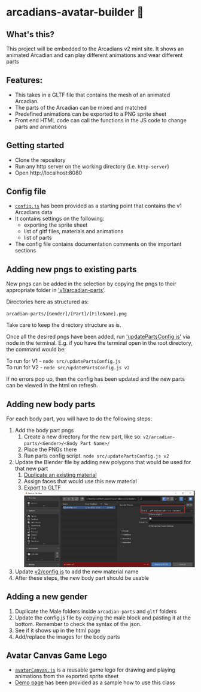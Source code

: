 # arcadians-avatar-builder 🧙

## What's this?

This project will be embedded to the Arcadians v2 mint site. It shows an animated Arcadian and can play different animations and wear different parts

## Features:

-   This takes in a GLTF file that contains the mesh of an animated Arcadian.
-   The parts of the Arcadian can be mixed and matched
-   Predefined animations can be exported to a PNG sprite sheet
-   Front end HTML code can call the functions in the JS code to change parts and animations

## Getting started

-   Clone the repository
-   Run any http server on the working directory (i.e. `http-server`)
-   Open http://localhost:8080

## Config file

-   [`config.js`](v1/config.js) has been provided as a starting point that contains the v1 Arcadians data
-   It contains settings on the following:
    -   exporting the sprite sheet
    -   list of gltf files, materials and animations
    -   list of parts
-   The config file contains documentation comments on the important sections

## Adding new pngs to existing parts

New pngs can be added in the selection by copying the pngs to their appropriate folder in ['v1/arcadian-parts'](v1/arcadian-parts).

Directories here as structured as:

`arcadian-parts/[Gender]/[Part]/[FileName].png`

Take care to keep the directory structure as is.

Once all the desired pngs have been added, run ['updatePartsConfig.js'](src/updatePartsConfig.js) via node in the terminal. E.g. if you have the terminal open in the root directory, the command would be:

To run for V1 - `node src/updatePartsConfig.js`  
To run for V2 - `node src/updatePartsConfig.js v2`

If no errors pop up, then the config has been updated and the new parts can be viewed in the html on refresh.

## Adding new body parts

For each body part, you will have to do the following steps:

1. Add the body part pngs
	1. Create a new directory for the new part, like so: `v2/arcadian-parts/<Gender>/<Body Part Name>/`
	1. Place the PNGs there
	1. Run parts config script. `node src/updatePartsConfig.js v2`
1. Update the Blender file by adding new polygons that would be used for that new part
	1. [Duplicate an existing material](docs/dup-material.md)
	1. Assign faces that would use this new material
	1. Export to GLTF  
	![screenshot](docs/images/gltf-export.png)
1. Update [v2/config.js](v2/config.js) to add the new material name
1. After these steps, the new body part should be usable

## Adding a new gender

1. Duplicate the Male folders inside `arcadian-parts` and `gltf` folders
1. Update the config.js file by copying the male block and pasting it at the bottom. Remember to check the syntax of the json.
1. See if it shows up in the html page
1. Add/replace the images for the body parts

## Avatar Canvas Game Lego

-   [`avatarCanvas.js`](src/avatarCanvas.js) is a reusable game lego for drawing and playing animations from the exported sprite sheet
-   [Demo page](test-avatar-canvas.html) has been provided as a sample how to use this class

